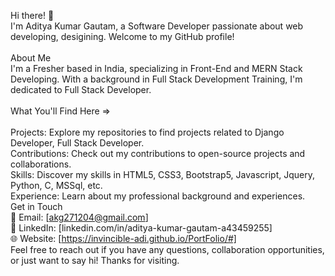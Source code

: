 
Hi there! 👋<br>
I'm Aditya Kumar Gautam, a Software Developer passionate about web developing, desigining. Welcome to my GitHub profile!
<br><br>
About Me<br>
I'm a Fresher based in India, specializing in Front-End and MERN Stack Developing. With a background in Full Stack Development Training, I'm dedicated to Full Stack Developer.
<br><br>
What You'll Find Here =><br><br>
Projects: Explore my repositories to find projects related to Django Developer, Full Stack Developer.<br>
Contributions: Check out my contributions to open-source projects and collaborations.<br>
Skills: Discover my skills in HTML5, CSS3, Bootstrap5, Javascript, Jquery, Python, C, MSSql, etc.<br>
Experience: Learn about my professional background and experiences.<br>
Get in Touch<br>
📧 Email: [akg271204@gmail.com]<br>
💼 LinkedIn: [linkedin.com/in/aditya-kumar-gautam-a43459255]<br>
🌐 Website: [https://invincible-adi.github.io/PortFolio/#]<br>
Feel free to reach out if you have any questions, collaboration opportunities, or just want to say hi! Thanks for visiting.

